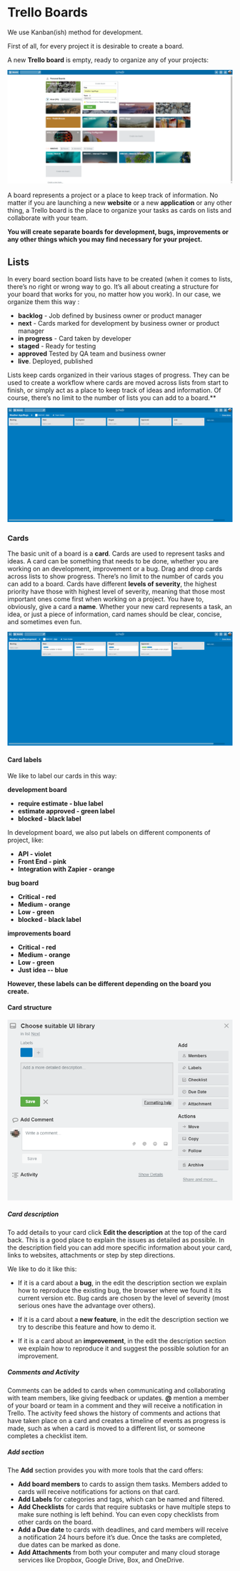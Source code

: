 # **Trello Boards** #

We use Kanban(ish) method for development.

First of all, for every project it is desirable to create a board.

A new **Trello board** is empty, ready to organize any of your projects:

![logo](images/create_a_board.png) 

A board represents a project or a place to keep track of information. No matter if you are launching a new **website** or a new **application** or any other thing, a Trello board is the place to organize your tasks as cards on lists and collaborate with your team.

**You will create separate boards for development, bugs, improvements or any other things which you may find necessary for your project.**

## **Lists** ##

In every board section board lists have to be created (when it comes to lists, there’s no right or wrong way to go. It’s all about creating a structure for your board that works for you, no matter how you work). In our case, we organize them this way : 

- **backlog** - Job defined by business owner or product manager
- **next** - Cards marked for development by business owner or product manager
- **in progress** - Card taken by developer
- **staged** - Ready for testing
- **approved** Tested by QA team and business owner
- **live**. Deployed, published

Lists keep cards organized in their various stages of progress. They can be used to create a workflow where cards are moved across lists from start to finish, or simply act as a place to keep track of ideas and information. Of course, there’s no limit to the number of lists you can add to a board.**

![logo](images/trello_lists.png)

### **Cards** ###

The basic unit of a board is a **card**. Cards are used to represent tasks and ideas. A card can be something that needs to be done, whether you are working on an development, improvement or a bug. Drag and drop cards across lists to show progress. There’s no limit to the number of cards you can add to a board.
Cards have different **levels of severity**, the highest priority have those with highest level of severity, meaning that those most important ones come first when working on a project.
You have to, obviously, give a card a **name**. Whether your new card represents a task, an idea, or just a piece of information, card names should be clear, concise, and sometimes even fun.

![logo](images/card_names_and_labels.png)

#### **Card labels** ####

We like to label our cards in this way:

**development board**

- **require estimate - blue label**
- **estimate approved - green label**
- **blocked - black label**

In development board, we also put labels on different components of project, like:

- **API - violet**
- **Front End - pink**
- **Integration with Zapier - orange**

**bug board**

- **Critical - red**
- **Medium - orange**
- **Low - green**
- **blocked - black label**

**improvements board**

- **Critical - red**
- **Medium - orange**
- **Low - green**
- **Just idea -- blue**

**However, these labels can be different depending on the board you create.**

#### **Card structure** ####

![logo](images/card_structure.png)

##### **Card description** #####

To add details to your card click **Edit the description** at the top of the card back. This is a good place to explain the issues as detailed as possible. In the description field you can add more specific information about your card, links to websites, attachments or step by step directions.

We like to do it like this:

- If it is a card about a **bug**, in the edit the description section we explain how to reproduce the existing bug, the browser where we found it its current version etc. Bug cards are chosen by the level of severity (most serious ones have the advantage over others).

- If it is a card about a **new feature**, in the edit the description section we try to describe this feature and how to demo it.

- If it is a card about an **improvement**, in the edit the description section we explain how to reproduce it and suggest the possible solution for an improvement.

##### **Comments and Activity** ##### 

Comments can be added to cards when communicating and collaborating with team members, like giving feedback or updates. **@** mention a member of your board or team in a comment and they will receive a notification in Trello. The activity feed shows the history of comments and actions that have taken place on a card and creates a timeline of events as progress is made, such as when a card is moved to a different list, or someone completes a checklist item.

##### **Add section** #####

The **Add** section provides you with more tools that the card offers:

- **Add board members** to cards to assign them tasks. Members added to cards will receive notifications for actions on that card.
- **Add Labels** for categories and tags, which can be named and filtered.
- **Add Checklists** for cards that require subtasks or have multiple steps to make sure nothing is left behind. You can even copy checklists from other cards on the board.
- **Add a Due date** to cards with deadlines, and card members will receive a notification 24 hours before it’s due. Once the tasks are completed, due dates can be marked as done.
- **Add Attachments** from both your computer and many cloud storage services like Dropbox, Google Drive, Box, and OneDrive.